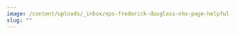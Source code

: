 ```yaml
---
image: /content/uploads/_inbox/nps-frederick-douglass-nhs-page-helpful-2023-scores-chart-5.png
slug: ""
---
```

